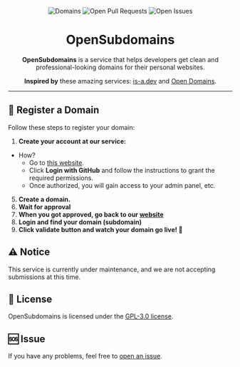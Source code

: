 <p align="center">
   <img alt="Domains" src="https://img.shields.io/github/directory-file-count/OpenSubdomains/register/domains?color=5c4eb&label=domains&style=for-the-badge">
   <img alt="Open Pull Requests" src="https://img.shields.io/github/issues-raw/OpenSubdomains/register?label=pull%20requests&style=for-the-badge">
   <img alt="Open Issues" src="https://img.shields.io/github/issues-pr-raw/OpenSubdomains/register?label=issues&style=for-the-badge">
</p>

<h1 align="center">OpenSubdomains</h1>

<p align="center"><strong>OpenSubdomains</strong> is a service that helps developers get clean and professional-looking domains for their personal websites.</p>
<p align="center"><strong>Inspired by</strong> these amazing services: <a href="https://github.com/is-a-dev">is-a.dev</a> and <a href="https://github.com/open-domains">Open Domains</a>.</p>

---

## 🚀 Register a Domain

Follow these steps to register your domain:
1. **Create your account at our service:**
- How?
  - Go to [this website](https://osd.rweb.site/).
  - Click **Login with GitHub** and follow the instructions to grant the required permissions.
  - Once authorized, you will gain access to your admin panel, etc.

5. **Create a domain.**
6. **Wait for approval**
7. **When you got approved, go back to our [website](https://osd.rweb.site/)**
8. **Login and find your domain (subdomain)**
9. **Click validate button and watch your domain go live! 🎉**

## ⚠️ Notice
This service is currently under maintenance, and we are not accepting submissions at this time.

## 📄 License
OpenSubdomains is licensed under the [GPL-3.0 license](https://github.com/OpenSubdomains/register/blob/main/LICENSE).

## 🆘 Issue
If you have any problems, feel free to [open an issue](https://github.com/OpenSubdomains/register/issues/new/choose).
